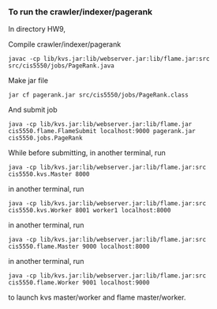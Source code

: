 ### To run the crawler/indexer/pagerank


In directory HW9,

Compile crawler/indexer/pagerank

`javac -cp lib/kvs.jar:lib/webserver.jar:lib/flame.jar:src src/cis5550/jobs/PageRank.java`

Make jar file

`jar cf pagerank.jar src/cis5550/jobs/PageRank.class`

And submit job

`java -cp lib/kvs.jar:lib/webserver.jar:lib/flame.jar cis5550.flame.FlameSubmit localhost:9000 pagerank.jar cis5550.jobs.PageRank`

While before submitting, in another terminal, run

`java -cp lib/kvs.jar:lib/webserver.jar:lib/flame.jar:src cis5550.kvs.Master 8000`

in another terminal, run

`java -cp lib/kvs.jar:lib/webserver.jar:lib/flame.jar:src cis5550.kvs.Worker 8001 worker1 localhost:8000`

in another terminal, run

`java -cp lib/kvs.jar:lib/webserver.jar:lib/flame.jar:src cis5550.flame.Master 9000 localhost:8000`

in another terminal, run

`java -cp lib/kvs.jar:lib/webserver.jar:lib/flame.jar:src cis5550.flame.Worker 9001 localhost:9000`

to launch kvs master/worker and flame master/worker.